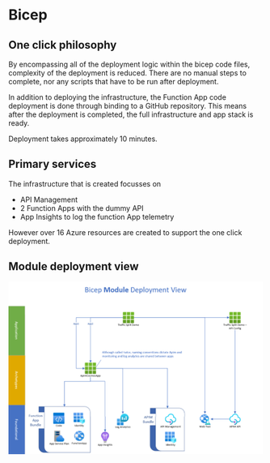 # Bicep

## One click philosophy

By encompassing all of the deployment logic within the bicep code files, complexity of the deployment is reduced.
There are no manual steps to complete, nor any scripts that have to be run after deployment.

In addition to deploying the infrastructure, the Function App code deployment is done through binding to a GitHub repository. This means after the deployment is completed, the full infrastructure and app stack is ready.

Deployment takes approximately 10 minutes.

## Primary services

The infrastructure that is created focusses on

- API Management
- 2 Function Apps with the dummy API
- App Insights to log the function App telemetry

However over 16 Azure resources are created to support the one click deployment.

## Module deployment view

![module view](bicepmoduleview.png)

